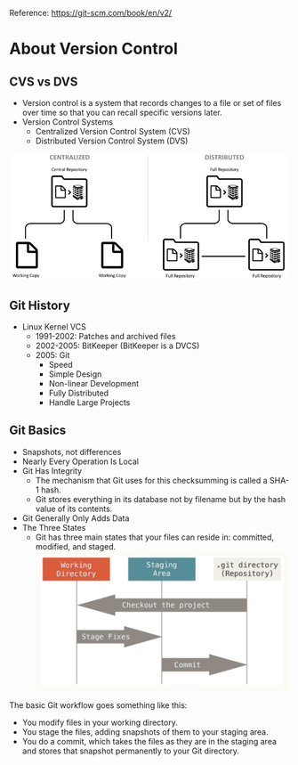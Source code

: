 Reference: https://git-scm.com/book/en/v2/

# About Version Control
## CVS vs DVS
- Version control is a system that records changes to a file or set of files over time so that you can recall specific versions later.
- Version Control Systems
  - Centralized Version Control System (CVS)
  - Distributed Version Control System (DVS)

![CVS-vs-DVS](./images/CVS-vs-DVS.ppm)

## Git History
- Linux Kernel VCS
  - 1991-2002: Patches and archived files
  - 2002-2005: BitKeeper (BitKeeper is a DVCS)
  - 2005: Git
    - Speed
    - Simple Design
    - Non-linear Development
    - Fully Distributed
    - Handle Large Projects

## Git Basics
- Snapshots, not differences
- Nearly Every Operation Is Local
- Git Has Integrity
  - The mechanism that Git uses for this checksumming is called a SHA-1 hash.
  - Git stores everything in its database not by filename but by the hash value of its contents.
- Git Generally Only Adds Data
- The Three States
  - Git has three main states that your files can reside in: committed, modified, and staged.
![3-stages](./images/3-stages.png)

The basic Git workflow goes something like this:
- You modify files in your working directory.
- You stage the files, adding snapshots of them to your staging area.
- You do a commit, which takes the files as they are in the staging area and stores that snapshot permanently to your Git directory.

